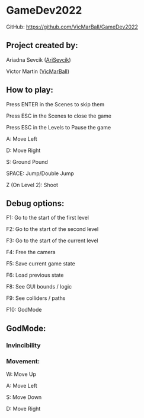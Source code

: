 # GameDev2022
GitHub: https://github.com/VicMarBall/GameDev2022

## Project created by:
Ariadna Sevcik ([AriSevcik](https://github.com/AriSevcik))

Victor Martin ([VicMarBall](https://github.com/VicMarBall))

## How to play: 
Press ENTER in the Scenes to skip them

Press ESC in the Scenes to close the game

Press ESC in the Levels to Pause the game

A: Move Left

D: Move Right

S: Ground Pound

SPACE: Jump/Double Jump

Z (On Level 2): Shoot

## Debug options: 
F1: Go to the start of the first level

F2: Go to the start of the second level

F3: Go to the start of the current level

F4: Free the camera

F5: Save current game state

F6: Load previous state

F8: See GUI bounds / logic

F9: See colliders / paths

F10: GodMode

## GodMode:
### Invincibility

### Movement: 
W: Move Up

A: Move Left

S: Move Down

D: Move Right

